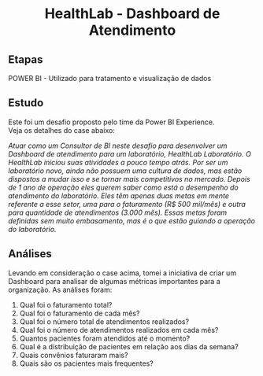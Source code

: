 <h1 align="center">HealthLab - Dashboard de Atendimento</h1>

## Etapas
POWER BI - Utilizado para tratamento e visualização de dados

## Estudo

Este foi um desafio proposto pelo time da Power BI Experience.<br>
Veja os detalhes do case abaixo:

*Atuar como um Consultor de BI neste desafio para desenvolver um Dashboard de atendimento para um laboratório, HealthLab Laboratório.
O HealthLab iniciou suas atividades a pouco tempo atrás. Por ser um laboratório novo, ainda não possuem uma cultura de dados, mas estão dispostos a mudar isso e se tornar mais competitivos no mercado.
Depois de 1 ano de operação eles querem saber como está o desempenho do atendimento do laboratório. Eles têm apenas duas metas em mente referente a esse setor, uma para o faturamento (R$ 500 mil/mês) e outra para quantidade de atendimentos (3.000 mês). Essas metas foram definidas sem muito embasamento, mas é o que estão guiando a operação do laboratório.*

## Análises

Levando em consideração o case acima, tomei a iniciativa de criar um Dashboard para analisar de algumas métricas importantes para a organização.
As análises foram:

1. Qual foi o faturamento total?
2. Qual foi o faturamento de cada mês?
3. Qual foi o número total de atendimentos realizados?
4. Qual foi o número de atendimentos realizados em cada mês?
5. Quantos pacientes foram atendidos até o momento?
6. Qual é a distribuição de pacientes em relação aos dias da semana?
7. Quais convênios faturaram mais?
8. Quais são os pacientes mais frequentes?

